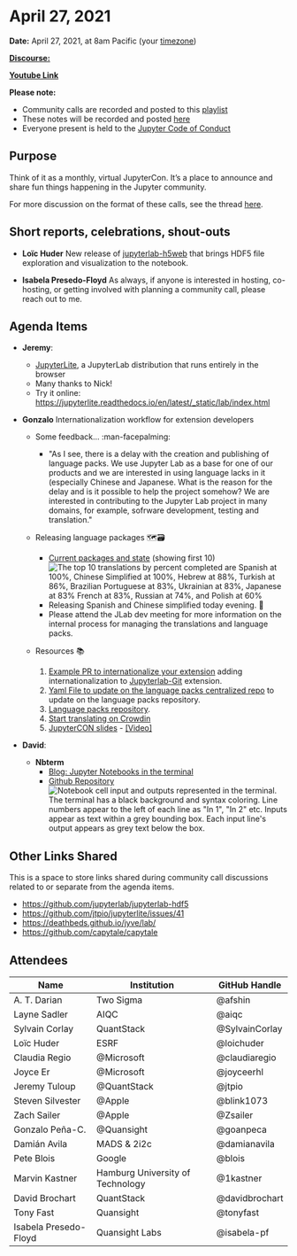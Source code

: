 # April 27, 2021

**Date:** April 27, 2021, at 8am Pacific (your [timezone](https://arewemeetingyet.com/Los%20Angeles/2021-04-27/8:00/Jupyter%20Community%20Call))

[**Discourse:**](https://discourse.jupyter.org/t/jupyter-community-calls/668)

[**Youtube Link**](https://youtu.be/k-oaQG459A0)

**Please note:**
- Community calls are recorded and posted to this [playlist](https://www.youtube.com/playlist?list=PLUrHeD2K9Cmkoamm4NjLmvXC4Y6E1o8SP)
- These notes will be recorded and posted [here](https://jupyter.readthedocs.io/en/latest/community/community-call-notes/index.html)
- Everyone present is held to the [Jupyter Code of Conduct](https://jupyter.org/conduct)

## Purpose

Think of it as a monthly, virtual JupyterCon. It’s a place to announce and share fun things happening in the Jupyter community.

For more discussion on the format of these calls, see the thread [here](https://discourse.jupyter.org/t/reviving-the-all-jupyter-team-meetings/423).

## Short reports, celebrations, shout-outs

- **Loïc Huder** New release of [jupyterlab-h5web](https://github.com/silx-kit/jupyterlab-h5web) that brings HDF5 file exploration and visualization to the notebook.

-  **Isabela Presedo-Floyd** As always, if anyone is interested in hosting, co-hosting, or getting involved with planning a community call, please reach out to me.

## Agenda Items

- **Jeremy**:
    - [JupyterLite](https://github.com/jtpio/jupyterlite), a JupyterLab distribution that runs entirely in the browser
    - Many thanks to Nick!
    - Try it online: https://jupyterlite.readthedocs.io/en/latest/_static/lab/index.html

- **Gonzalo** Internationalization workflow for extension developers

    - Some feedback... :man-facepalming: 
        - "As I see, there is a delay with the creation and publishing of language packs. We use Jupyter Lab as a base for one of our products and we are interested in using language lacks in it (especially Chinese and Japanese. What is the reason for the delay and is it possible to help the project somehow? We are interested in contributing to the Jupyter Lab project in many domains, for example, sofrware development, testing and translation."

    - Releasing language packages :world_map::card_file_box: 
        - [Current packages and state](https://crowdin.com/project/jupyterlab)  (showing first 10)
          ![The top 10 translations by percent completed are Spanish at 100%, Chinese Simplified at 100%, Hebrew at 88%, Turkish at 86%, Brazilian Portuguese at 83%, Ukrainian at 83%, Japanese at 83% French at 83%, Russian at 74%, and Polish at 60%](https://i.imgur.com/vNeRe8s.png)
        - Releasing Spanish and Chinese simplified today evening. :eyes:
        - Please attend the JLab dev meeting for more information on the internal process for managing the translations and language packs.

    - Resources :books: 
        1. [Example PR to internationalize your extension](https://github.com/jupyterlab/jupyterlab-git/pull/888) adding internationalization to [Jupyterlab-Git](https://github.com/jupyterlab/jupyterlab-git) extension.
        1. [Yaml File to update on the language packs centralized repo](https://github.com/jupyterlab/language-packs/blob/master/repository-map.yml) to update on the language packs repository.
        1. [Language packs repository](https://github.com/jupyterlab/language-packs).
        1. [Start translating on Crowdin](https://crowdin.com/project/jupyterlab)
        1. [JupyterCON slides](https://cfp.jupytercon.com/2020/schedule/presentation/239/bienvenido-bienvenue-welcome-jupyterlab-and-language-extensions/) - [[Video]](https://www.youtube.com/watch?v=8-3eo1y5IrA)

- **David**:
    - **Nbterm**
        - [Blog: Jupyter Notebooks in the terminal](https://blog.jupyter.org/nbterm-jupyter-notebooks-in-the-terminal-6a2b55d08b70)
        - [Github Repository](https://github.com/davidbrochart/nbterm)
          ![Notebook cell input and outputs represented in the terminal. The terminal has a black background and syntax coloring. Line numbers appear to the left of each line as "In 1", "In 2" etc. Inputs appear as text within a grey bounding box. Each input line's output appears as grey text below the box.](https://i.imgur.com/kzNyCno.png)

## Other Links Shared

This is a space to store links shared during community call discussions related to or separate from the agenda items.

- https://github.com/jupyterlab/jupyterlab-hdf5
- https://github.com/jtpio/jupyterlite/issues/41
- https://deathbeds.github.io/jyve/lab/
- https://github.com/capytale/capytale

## Attendees

| Name | Institution | GitHub Handle |
|------|-------------|---------------|
|A. T. Darian| Two Sigma | @afshin | 
|Layne Sadler|AIQC |@aiqc|
|Sylvain Corlay   | QuantStack | @SylvainCorlay |
|Loïc Huder|ESRF|@loichuder| 
|Claudia Regio          |@Microsoft            |@claudiaregio 
|Joyce Er          |@Microsoft            |@joyceerhl| 
| Jeremy Tuloup | @QuantStack | @jtpio |
| Steven Silvester | @Apple | @blink1073 |
| Zach Sailer | @Apple | @Zsailer |
| Gonzalo Peña-C. | @Quansight | @goanpeca |
| Damián Avila | MADS & 2i2c | @damianavila |
| Pete Blois   | Google      | @blois       |
| Marvin Kastner | Hamburg University of Technology | @1kastner |
| David Brochart | QuantStack | @davidbrochart |
| Tony Fast | Quansight | @tonyfast |
| Isabela Presedo-Floyd | Quansight Labs | @isabela-pf |
